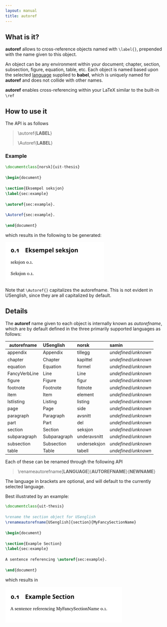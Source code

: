 ```yaml
---
layout: manual
title: autoref
---
```

What is it?
-----------

**autoref** allows to cross-reference objects named with `\label{}`, prepended with the name given to this object.

An object can be any environment within your document; chapter, section, subsection, figure, equation, table, etc.
Each object is named based upon the selected [language](language.md) supplied to **babel**, which is uniquely named for
**autoref** and does not collide with other names.

**autoref** enables cross-referencing within your LaTeX similar to the built-in `\ref`


How to use it
-------------

The API is as follows
> \autoref{**LABEL**}
>
> \Autoref{**LABEL**}

### Example

```latex
\documentclass[norsk]{uit-thesis}

\begin{document}

\section{Eksempel seksjon}
\label{sec:example}

\autoref{sec:example}.

\Autoref{sec:example}.

\end{document}
```

which results in the following to be generated:

![autoref renamed figure](images/autoref/autoref-demonstration.png?raw=true)

Note that `\Autoref{}` capitalizes the autorefname. This is not evident in USenglish, since they are all 
capitalized by default.


Details
-------

The **autoref** name given to each object is internally known as *autorefname*, which are by default defined
in the three primarily supported languages as follows:

| autorefname         | USenglish        | norsk          | samin                 |
| ------------------- | :--------------- | :------------- | :-------------------- |
| appendix            | Appendix         | tillegg        | *undefined/unknown*   |
| chapter             | Chapter          | kapittel       | *undefined/unknown*   |
| equation            | Equation         | formel         | *undefined/unknown*   |
| FancyVerbLine       | Line             | Line           | *undefined/unknown*   |
| figure              | Figure           | figur          | *undefined/unknown*   |
| footnote            | Footnote         | fotnote        | *undefined/unknown*   |
| item                | Item             | element        | *undefined/unknown*   |
| lstlisting          | Listing          | listing        | *undefined/unknown*   |
| page                | Page             | side           | *undefined/unknown*   |
| paragraph           | Paragraph        | avsnitt        | *undefined/unknown*   |
| part                | Part             | del            | *undefined/unknown*   |
| section             | Section          | seksjon        | *undefined/unknown*   |
| subparagraph        | Subparagraph     | underavsnitt   | *undefined/unknown*   |
| subsection          | Subsection       | underseksjon   | *undefined/unknown*   |
| table               | Table            | tabell         | *undefined/unknown*   |

Each of these can be renamed through the following API
> \renameautorefname[**LANGUAGE**]{**AUTOREFNAME**}{**NEWNAME**}

The language in brackets are optional, and will default to the currently selected language.

Best illustrated by an example:

```latex
\documentclass{uit-thesis}

%rename the section object for USenglish
\renameautorefname[USenglish]{section}{MyFancySectionName}

\begin{document}

\section{Example Section}
\label{sec:example}

A sentence referencing \autoref{sec:example}.

\end{document}
```

which results in

![autoref renamed figure](images/autoref/autoref-rename-section.png?raw=true)

